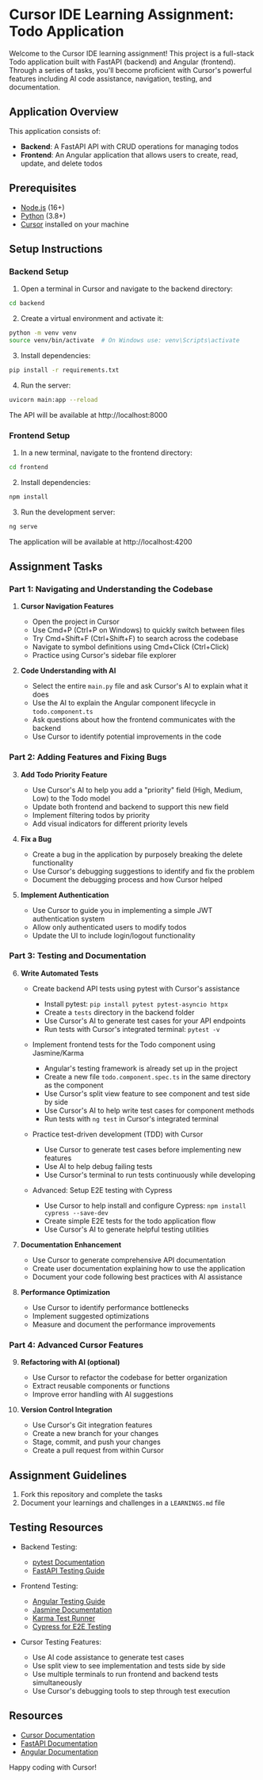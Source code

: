 # Cursor IDE Learning Assignment: Todo Application

Welcome to the Cursor IDE learning assignment! This project is a full-stack Todo application built with FastAPI (backend) and Angular (frontend). Through a series of tasks, you'll become proficient with Cursor's powerful features including AI code assistance, navigation, testing, and documentation.

## Application Overview

This application consists of:

- **Backend**: A FastAPI API with CRUD operations for managing todos
- **Frontend**: An Angular application that allows users to create, read, update, and delete todos

## Prerequisites

- [Node.js](https://nodejs.org/) (16+)
- [Python](https://www.python.org/) (3.8+)
- [Cursor](https://cursor.sh/) installed on your machine

## Setup Instructions

### Backend Setup

1. Open a terminal in Cursor and navigate to the backend directory:

```bash
cd backend
```

2. Create a virtual environment and activate it:

```bash
python -m venv venv
source venv/bin/activate  # On Windows use: venv\Scripts\activate
```

3. Install dependencies:

```bash
pip install -r requirements.txt
```

4. Run the server:

```bash
uvicorn main:app --reload
```

The API will be available at http://localhost:8000

### Frontend Setup

1. In a new terminal, navigate to the frontend directory:

```bash
cd frontend
```

2. Install dependencies:

```bash
npm install
```

3. Run the development server:

```bash
ng serve
```

The application will be available at http://localhost:4200

## Assignment Tasks

### Part 1: Navigating and Understanding the Codebase

1. **Cursor Navigation Features**

   - Open the project in Cursor
   - Use Cmd+P (Ctrl+P on Windows) to quickly switch between files
   - Try Cmd+Shift+F (Ctrl+Shift+F) to search across the codebase
   - Navigate to symbol definitions using Cmd+Click (Ctrl+Click)
   - Practice using Cursor's sidebar file explorer

2. **Code Understanding with AI**

   - Select the entire `main.py` file and ask Cursor's AI to explain what it does
   - Use the AI to explain the Angular component lifecycle in `todo.component.ts`
   - Ask questions about how the frontend communicates with the backend
   - Use Cursor to identify potential improvements in the code

### Part 2: Adding Features and Fixing Bugs

3. **Add Todo Priority Feature**

   - Use Cursor's AI to help you add a "priority" field (High, Medium, Low) to the Todo model
   - Update both frontend and backend to support this new field
   - Implement filtering todos by priority
   - Add visual indicators for different priority levels

4. **Fix a Bug**

   - Create a bug in the application by purposely breaking the delete functionality
   - Use Cursor's debugging suggestions to identify and fix the problem
   - Document the debugging process and how Cursor helped

5. **Implement Authentication**
   - Use Cursor to guide you in implementing a simple JWT authentication system
   - Allow only authenticated users to modify todos
   - Update the UI to include login/logout functionality

### Part 3: Testing and Documentation

6. **Write Automated Tests**

   - Create backend API tests using pytest with Cursor's assistance

     - Install pytest: `pip install pytest pytest-asyncio httpx`
     - Create a `tests` directory in the backend folder
     - Use Cursor's AI to generate test cases for your API endpoints
     - Run tests with Cursor's integrated terminal: `pytest -v`

   - Implement frontend tests for the Todo component using Jasmine/Karma

     - Angular's testing framework is already set up in the project
     - Create a new file `todo.component.spec.ts` in the same directory as the component
     - Use Cursor's split view feature to see component and test side by side
     - Use Cursor's AI to help write test cases for component methods
     - Run tests with `ng test` in Cursor's integrated terminal

   - Practice test-driven development (TDD) with Cursor

     - Use Cursor to generate test cases before implementing new features
     - Use AI to help debug failing tests
     - Use Cursor's terminal to run tests continuously while developing

   - Advanced: Setup E2E testing with Cypress
     - Use Cursor to help install and configure Cypress: `npm install cypress --save-dev`
     - Create simple E2E tests for the todo application flow
     - Use Cursor's AI to generate helpful testing utilities

7. **Documentation Enhancement**

   - Use Cursor to generate comprehensive API documentation
   - Create user documentation explaining how to use the application
   - Document your code following best practices with AI assistance

8. **Performance Optimization**
   - Use Cursor to identify performance bottlenecks
   - Implement suggested optimizations
   - Measure and document the performance improvements

### Part 4: Advanced Cursor Features

9. **Refactoring with AI (optional)**

   - Use Cursor to refactor the codebase for better organization
   - Extract reusable components or functions
   - Improve error handling with AI suggestions

10. **Version Control Integration**
    - Use Cursor's Git integration features
    - Create a new branch for your changes
    - Stage, commit, and push your changes
    - Create a pull request from within Cursor

## Assignment Guidelines

1. Fork this repository and complete the tasks
2. Document your learnings and challenges in a `LEARNINGS.md` file

## Testing Resources

- Backend Testing:
  - [pytest Documentation](https://docs.pytest.org/)
  - [FastAPI Testing Guide](https://fastapi.tiangolo.com/tutorial/testing/)
- Frontend Testing:

  - [Angular Testing Guide](https://angular.io/guide/testing)
  - [Jasmine Documentation](https://jasmine.github.io/)
  - [Karma Test Runner](https://karma-runner.github.io/)
  - [Cypress for E2E Testing](https://www.cypress.io/)

- Cursor Testing Features:
  - Use AI code assistance to generate test cases
  - Use split view to see implementation and tests side by side
  - Use multiple terminals to run frontend and backend tests simultaneously
  - Use Cursor's debugging tools to step through test execution

## Resources

- [Cursor Documentation](https://cursor.sh/docs)
- [FastAPI Documentation](https://fastapi.tiangolo.com/)
- [Angular Documentation](https://angular.io/docs)

Happy coding with Cursor!
